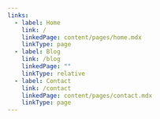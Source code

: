 ```yaml
---
links:
  - label: Home
    link: /
    linkedPage: content/pages/home.mdx
    linkType: page
  - label: Blog
    link: /blog
    linkedPage: ""
    linkType: relative
  - label: Contact
    link: /contact
    linkedPage: content/pages/contact.mdx
    linkType: page
---
```

